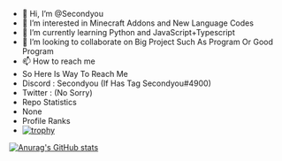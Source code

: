 - 👋 Hi, I’m @Secondyou
- 👀 I’m interested in Minecraft Addons and New Language Codes
- 🌱 I’m currently learning Python and JavaScript+Typescript
- 💞️ I’m looking to collaborate on Big Project Such As Program Or Good Program
- 📫 How to reach me
- So Here Is Way To Reach Me
- Discord : Secondyou (If Has Tag Secondyou#4900)
- Twitter : (No Sorry)
- Repo Statistics
- None
- Profile Ranks
- [![trophy](https://github-profile-trophy.vercel.app/?username=Secondyou&theme=onedark)](https://github.com/ryo-ma/github-profile-trophy)


[![Anurag's GitHub stats](https://github-readme-stats.vercel.app/api?username=Secondyou)](https://github.com/anuraghazra/github-readme-stats)
<!---
Secondyou/Secondyou is a ✨ special ✨ repository because its `README.md` (this file) appears on your GitHub profile.
You can click the Preview link to take a look at your changes.
--->
